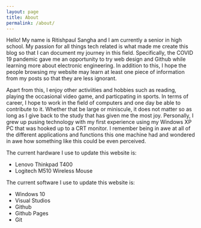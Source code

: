 ```yaml
---
layout: page
title: About
permalink: /about/
---
```


Hello! My name is Ritishpaul Sangha and I am currently a senior in high school. My passion for all things tech related is what made me create this blog so that I can document my journey in this field. Specifically, the COVID 19 pandemic gave me an opportunity to try web design and Github while learning more about electronic engineering. In addition to this, I hope the people browsing my website may learn at least one piece of information from my posts so that they are less ignorant. 

Apart from this, I enjoy other activiities and hobbies such as reading, playing the occasional video game, and particpating in sports. In terms of career, I hope to work in the field of computers and one day be able to contribute to it. Whether that be large or miniscule, it does not matter so as long as I give back to the study that has given me the most joy. Personally, I grew up pusing technology with my first experience using my Windows XP PC that was hooked up to a CRT monitor. I remember being in awe at all of the different applications and functions this one machine had and wondered in awe how something like this could be even perceived.   

The current hardware I use to update this website is:
- Lenovo Thinkpad T400
- Logitech M510 Wireless Mouse  

The current software I use to update this website is:
- Windows 10
- Visual Studios 
- Github
- Github Pages
- Git  
